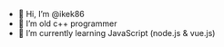 - 👋 Hi, I’m @ikek86
- 👀 I’m old c++ programmer
- 🌱 I’m currently learning JavaScript (node.js & vue.js)

